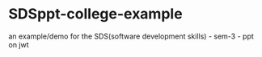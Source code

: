 # SDSppt-college-example
an example/demo for the SDS(software development skills) - sem-3 - ppt on jwt
